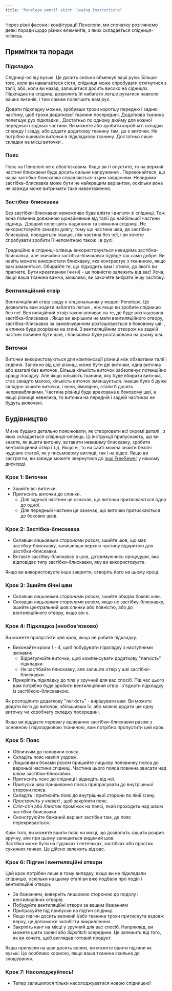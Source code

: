 ```yaml
---
title: "Penelope pencil skirt: Sewing Instructions"
---
```


<Note>

Через різні фасони і конфігурації Пенелопи, ми спочатку розглянемо деякі поради щодо різних елементів, з яких складається спідниця-олівець.

</Note>

## Примітки та поради

### Підкладка

Спідниці-олівці вузькі. Це досить сильно обмежує ваші рухи. Більше того, коли ви намагаєтеся сісти, спідниця може спробувати стягнутися з талії, або, коли ви назад, залишитися досить високо на сідницях. Підкладка на спідниці дозволить їй набагато легше рухатися навколо ваших вигинів, і тим самим полегшить вам рух.

Додати підкладку можна, зробивши трохи коротшу передню і задню частину, щоб трохи додаткової тканини посередині. Додаткова тканина полегшує рух підкладки . Достатньо по одному дюйму для кожної передньої і задньої частини. Ви можете або зробити коробчаті складки спереду і ззаду, або додати додаткову тканину там, де є виточки. Не потрібно вшивати виточки в підкладкову тканину. Достатньо лише складки на місці виточки .

### Пояс

Пояс на Пенелопі не є обов'язковим. Якщо ви її опустите, то на верхній частині блискавки буде досить сильне напруження . Переконайтеся, що ваша застібка-блискавка справляється з цим завданням. Невидима застібка-блискавка може бути не найкращим варіантом, оскільки вона не завжди може витримати таке навантаження.

### Застібка-блискавка

Без застібки-блискавки неможливо буде влізти і вилізти зі спідниці. Тож вона повинна довжиною щонайменше від талії до найбільшої частини сідниць. Довший полегшить надягання та знімання спідниці. Не використовуйте занадто довгу, тому що частина шва, де застібка-блискавка, поводиться інакше, ніж частина без неї, і ви хочете спробувати зробити її непомітною також і в русі.

Традиційно в спідниці-олівець використовується невидима застібка-блискавка, але звичайна застібка-блискавка підійде так само добре. Ви навіть можете використати блискавку, яка контрастує з тканиною, якщо вам заманеться. Обирайте те, що підходить вам і стилю, до якого ви прагнете. Бути креативним (чи ні) - це повністю залежить від вас! Хоча, якщо ваша тканина важча, можливо, ви захочете вибрати іншу застібку.

### Вентиляційний отвір

Вентиляційний отвір ззаду є опціональним у моделі Penelope. Це дозволить вам ходити набагато легше , ніж якщо ви зробите спідницю без неї. Вентиляційний отвір також впливає на те, де буде розташована застібка-блискавка . Якщо ви вирішили не мати вентиляційного отвору, застібка-блискавка за замовчуванням розташовується в боковому шві , а спинка буде розрізана на згині. З вентиляційним отвором на задній частині повинен бути шов, і блискавка буде розташована на цьому шві.

### Виточки

Виточки використовуються для компенсації різниці між обхватами талії і сидіння. Залежно від цієї різниці, може бути дві виточки, одна виточка або взагалі без виточок. Більша кількість виточок забезпечує потенційно кращу посадку. Але якщо кількість тканини, яку буде вбирати виточка, стає занадто малою, кількість виточок зменшується. Інакше було б дуже складно зашити виточки, і вони, ймовірно, стали б досить непривабливими. Частина різниці буде врахована в боковому шві, а якщо різниця невелика, то виточки на передній і задній частинах не будуть включені.

## Будівництво

<Warning>

Ми не будемо детально пояснювати, як створювати всі окремі деталі
, з яких складається спідниця-олівець. Ці інструкції припускають, що ви знаєте, як вшити виточку, вставити невидиму
блискавку, зробити вентиляційний отвір і т.д. Якщо ні, то на сайті
можна знайти безліч чудових статей, як у письмовому вигляді, так і на відео. Якщо ви застрягли, ви завжди можете звернутися до
[інші FreeSewer](https://discord.freesewing.org/) у нашому дискорді.

</Warning>

### Крок 1: Виточки

- Зшийте всі виточки.
- Притисніть виточки до спинки.
  - Для задньої частини це означає, що виточки притискаються одна до одної.
  - Для передньої частини це означає, що виточки притискаються до бокових швів.

### Крок 2: Застібка-блискавка

- Склавши _лицьовими сторонами разом_, зшийте шов, що має застібку-блискавку, залишивши верхню частину відкритою для застібки-блискавки.
- Вставте застібку-блискавку в шов, дотримуючись процедури, яка відповідає типу застібки-блискавки, яку ви використовуєте.

<Note>

Якщо ви використовуєте інше закриття, створіть його на цьому кроці.

</Note>

### Крок 3: Зшийте бічні шви

- Склавши _лицьовими сторонами разом_, зшийте обидва бокові шви.
- Склавши _лицьовими сторонами разом_, якщо не застібку-блискавку, зшийте центральний шов спинки або повністю, або до вентиляційного отвору, якщо він є.

### Крок 4: Підкладка (необов'язково)

Ви можете пропустити цей крок, якщо не робите підкладку.

- Виконайте кроки 1 - 4, щоб побудувати підкладку з наступними змінами:
  - Відрегулюйте виточки, щоб компенсувати додаткову "легкість" підкладки.
  - Не застібайте блискавку, але залиште отвір у шві застібки-блискавки.
- Прикріпіть підкладку до тіла у зручний для вас спосіб. Під час цього вам потрібно буде зробити вентиляційний отвір і з'єднати підкладку із застібкою-блискавкою.

<Note>

Як розподілити додаткову "легкість" - вирішувати вам. Ви можете додати його до виточок, збільшивши їх. або можна додати ще одну виточку чи коробчату складку посередині.

</Note>

<Warning>

Якщо ви віддаєте перевагу вшиванню застібки-блискавки разом з основною і підкладковою тканиною, вам потрібно пропустити цей крок.

</Warning>

### Крок 5: Пояс

- Обличчям до половини пояса.
- Складіть пояс навпіл уздовж.
- Лицьовими боками _разом_ пришийте лицьову половинку пояса до верхньої частини спідниці. Частина цього пояса повинна звисати над швом застібки-блискавки.
- Притисніть пояс до спідниці і відведіть від неї.
- Припуски шва пришивання пояса припрасувати до внутрішньої сторони пояса.
- Складіть і притисніть пояс до внутрішньої сторони по лінії згину.
- _Прострочіть у кюветі_ , щоб закріпити пояс.
- _Сліп-стіч_ або _Хлистик_ проміжок на поясі, який проходить над швом застібки-блискавки
- Сконструюйте бажаний варіант застібки там, де пояс перекривається.

<Note>

Крім того, ви можете вшити пояс на місці, що дозволить зашити розрив вручну, але при цьому залишиться видимий шов.  
Застібка може бути на ґудзиках і петельках, застібках або простих сукняних гачках. Це дійсно залежить від вас.

</Note>

### Крок 6: Підгин і вентиляційні отвори

Цей крок потрібен лише в тому випадку, якщо ви не підкладали спідницю, оскільки на цьому етапі ви вже подбали про поділ і вентиляційні отвори.

- За бажанням, виверніть лицьовою стороною до подолу і вентиляційних отворів.
- Побудуйте вентиляційні отвори за вашим бажанням
- Припрасуйте під припуски на підгин спідниці.
- Якщо підгин досить великий і/або тканина трохи притиснута вздовж верху, це допоможе запобігти викривленню.
- Закріпіть кант на місці у зручний для вас спосіб. Наприклад, ви можете шити ззовні або _Slipstitch_ зсередини. Це залежить від того, як ви хочете, щоб виглядав готовий продукт.

<Tip>

Якщо припуски на шви досить великі, ви можете вшити підгини як вузькі. Це особливо корисно, якщо ваша тканина схильна до зношування.

</Tip>

### Крок 7: Насолоджуйтесь!

- Тепер залишилося тільки насолоджуватися новою спідницею!

